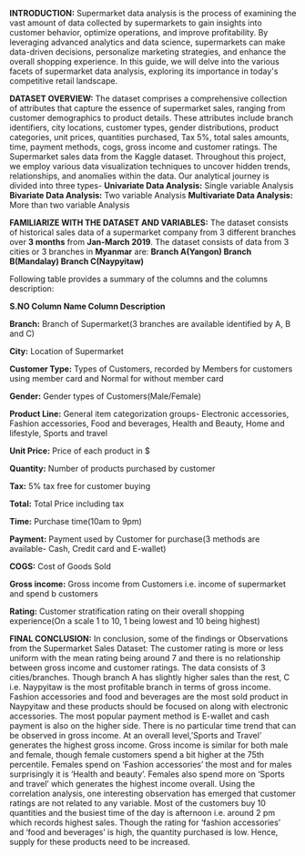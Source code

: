 
**INTRODUCTION:**
Supermarket data analysis is the process of examining the vast amount of data collected by supermarkets to gain insights into customer behavior, optimize operations, and improve profitability. By leveraging advanced analytics and data science, supermarkets can make data-driven decisions, personalize marketing strategies, and enhance the overall shopping experience. In this guide, we will delve into the various facets of supermarket data analysis, exploring its importance in today's competitive retail landscape.


**DATASET OVERVIEW:**
The dataset comprises a comprehensive collection of attributes that capture the essence of supermarket sales, ranging from customer demographics to product details. These attributes include branch identifiers, city locations, customer types, gender distributions,
product categories, unit prices, quantities purchased, Tax 5%, total sales amounts, time, payment methods, cogs, gross income and customer ratings.
The Supermarket sales data from the Kaggle dataset.
Throughout this project, we employ various data visualization techniques to uncover hidden trends, relationships, and anomalies within the data. Our analytical journey is divided into three types- 
**Univariate Data Analysis:** Single variable Analysis
**Bivariate Data Analysis:** Two variable Analysis
**Multivariate Data Analysis:** More than two variable Analysis


**FAMILIARIZE WITH THE DATASET AND VARIABLES:**
The dataset consists of historical sales data of a supermarket company from 3 different branches over **3 months** from **Jan-March 2019**. 
The dataset consists of data from 3 cities or 3 branches in **Myanmar** are:
**Branch A(Yangon)
Branch B(Mandalay)
Branch C(Naypyitaw)**

Following table provides a summary of the columns and the columns description:

**S.NO
Column Name
Column Description**

**Branch:**
Branch of Supermarket(3 branches are available identified by A, B and C)

**City:**
Location of Supermarket

**Customer Type:**
Types of Customers, recorded by Members for customers using member card and Normal for without member card

**Gender:**
Gender types of Customers(Male/Female)

**Product Line:**
General item categorization groups- Electronic accessories, Fashion accessories, Food and beverages, Health and Beauty, Home and lifestyle, Sports and travel

**Unit Price:**
Price of each product in $

**Quantity:**
Number of products purchased by customer

**Tax:**
5% tax free for customer buying

**Total:**
Total Price including tax

**Time:**
Purchase time(10am to 9pm)

**Payment:**
Payment used by Customer for purchase(3 methods are available- Cash, Credit card and E-wallet)

**COGS:**
Cost of Goods Sold

**Gross income:**
Gross income from Customers i.e. income of supermarket and spend b customers

**Rating:**
Customer stratification rating on their overall shopping experience(On a scale 1 to 10, 1 being lowest and 10 being highest)


**FINAL CONCLUSION:** 
In conclusion, some of the findings or Observations from the Supermarket Sales Dataset:
The customer rating is more or less uniform with the mean rating being around 7 and there is no relationship between gross income and customer ratings.
The data consists of 3 cities/branches. Though branch A has slightly higher sales than the rest, C i.e. Naypyitaw is the most profitable branch in terms of gross income.
Fashion accessories and food and beverages are the most sold product in Naypyitaw and these products should be focused on along with electronic accessories.
The most popular payment method is E-wallet and cash payment is also on the higher side.
There is no particular time trend that can be observed in gross income.
At an overall level,’Sports and Travel’ generates the highest gross income.
Gross income is similar for both male and female, though female customers spend a bit higher at the 75th percentile. Females spend on ‘Fashion accessories’ the most and for males surprisingly it is ‘Health and beauty’. Females also spend more on ‘Sports and travel’ which generates the highest income overall.
Using the correlation analysis, one interesting observation has emerged that customer ratings are not related to any variable.
Most of the customers buy 10 quantities and the busiest time of the day is afternoon i.e. around 2 pm which records highest sales. 
Though the rating for ‘fashion accessories’ and ‘food and beverages’ is high, the quantity purchased is low. Hence, supply for these products need to be increased. 

